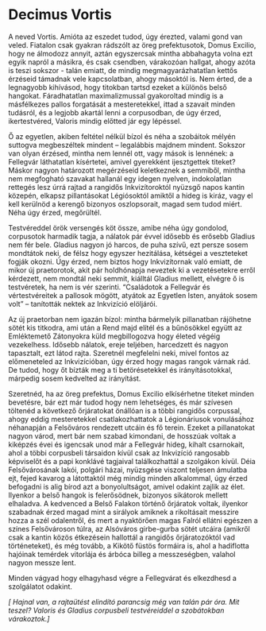 # Decimus Vortis

A neved Vortis. Amióta az eszedet tudod, úgy érezted, valami gond van veled. Fiatalon csak gyakran rádszólt az öreg prefektusotok, Domus Excilio, hogy ne álmodozz annyit, aztán egyszercsak mintha abbahagyta volna ezt egyik napról a másikra, és csak csendben, várakozóan hallgat, ahogy azóta is teszi sokszor - talán emiatt, de mindig megmagyarázhatatlan kettős érzéseid támadnak vele kapcsolatban, ahogy másoktól is. Nem érted, de a legnagyobb kihívásod, hogy titokban tartsd ezeket a különös belső hangokat. Fáradhatatlan maximalizmussal gyakoroltad mindig is a másfélkezes pallos forgatását a mesteretekkel, ittad a szavait minden tudásról, és a legjobb akartál lenni a corpusodban, de úgy érzed, ikertestvéred, Valoris mindig előtted jár egy lépéssel.

Ő az egyetlen, akiben feltétel nélkül bízol és néha a szobáitok mélyén suttogva megbeszéltek mindent – legalábbis majdnem mindent. Sokszor van olyan érzésed, mintha nem lennél ott, vagy mások is lennének: a Fellegvár láthatatlan kísértetei, amivel gyerekként ijesztgettek titeket? Máskor nagyon határozott megérzéseid keletkeznek a semmiből, mintha nem megfogható szavakat hallanál egy idegen nyelven, indokolatlan rettegés lesz úrrá rajtad a rangidős Inkvizítoroktól nyüzsgő napos kantin közepén, elkapsz pillantásokat Légiósoktól amiktől a hideg is kiráz, vagy el kell kerülnöd a kerengő bizonyos oszlopsorait, magad sem tudod miért. Néha úgy érzed, megőrültél.

Testvéreddel örök versengés köt össze, amibe néha úgy gondolod, corpusotok harmadik tagja, a nálatok pár évvel idősebb és erősebb Gladius nem fér bele. Gladius nagyon jó harcos, de puha szívű, ezt persze sosem mondtátok neki, de félsz hogy egyszer hezitálása, kétségei a veszteteket fogják okozni. Úgy érzed, nem biztos hogy Inkvizítornak való emiatt, de mikor új praetorotok, akit pár holdhónapja neveztek ki a vezetésetekre erről kérdezett, nem mondtál neki semmit, kiálltál Gladius mellett, elvégre ő is testvéretek, ha nem is vér szerinti. “Családotok a Fellegvár és vértestvéreitek a pallosok mögött, atyátok az Egyetlen Isten, anyátok sosem volt” – tanították nektek az Inkvizíció elöljárói.

Az új praetorban nem igazán bízol: mintha bármelyik pillanatban rájöhetne sötét kis titkodra, ami után a Rend majd elítél és a bűnösökkel együtt az Emléktemető Zátonyokra küld megbillogozva hogy életed végéig vezekelhess. Idősebb nálatok, ereje teljében, harcedzett és nagyon tapasztalt, ezt látod rajta. Szeretnél megfelelni neki, mivel fontos az előmeneteled az Inkvizícióban, úgy érzed hogy magas rangok várnak rád. De tudod, hogy őt bízták meg a ti betörésetekkel és irányításotokkal, márpedig sosem kedvelted az irányítást.

Szeretnéd, ha az öreg prefektus, Domus Excilio elkísérhetne titeket minden bevetésre, bár ezt már tudod hogy nem lehetséges, és már szívesen töltenéd a következő őrjáratokat önállóan is a többi rangidős corpussal, ahogy eddig mesteretekkel csatlakozhattatok a Légionáriusok vonulásához néhanapján a Felsőváros rendezett utcáin és fő terein. Ezeket a pillanatokat nagyon várod, mert bár nem szabad kimondani, de hosszúak voltak a kiképzés évei és igencsak unod már a Fellegvár hideg, kihalt csarnokait, ahol a többi corpusbeli társaidon kívül csak az Inkvizíció rangosabb képviselőt és a papi konklávé tagjaival találkozhattál a szolgákon kívül. Déia Felsővárosának lakói, polgári házai, nyüzsgése viszont teljesen ámulatba ejt, fejed kavarog a látottaktól még mindig minden alkalommal, úgy érzed befogadni is alig bírod azt a bonyolultságot, amivel odakint zajlik az élet. Ilyenkor a belső hangok is felerősödnek, bizonyos sikátorok mellett elhaladva. A kedvenced a Belső Falakon történő őrjáratok voltak, ilyenkor szabadnak érzed magad mint a sirályok amiknek a rikoltásait messzire hozza a szél odalentről, és mert a nyaktörően magas Falról ellátni egészen a színes Felsővároson túlra, az Alsóváros girbe-gurba sötét utcáira (amikről csak a kantin közös étkezésein hallottál a rangidős őrjáratozóktól vad történeteket), és még tovább, a Kikötő füstös formáira is, ahol a hadiflotta hajóinak temérdek vitorlája és árbóca billeg a messzeségben, valahol nagyon messze lent.

Minden vágyad hogy elhagyhasd végre a Fellegvárat és elkezdhesd a szolgálatot odakint.

_[ Hajnal van, a rajtaütést elindító parancsig még van talán pár óra. Mit teszel? Valoris és Gladius corpusbeli testvéreiddel a szobátokban várakoztok.]_
